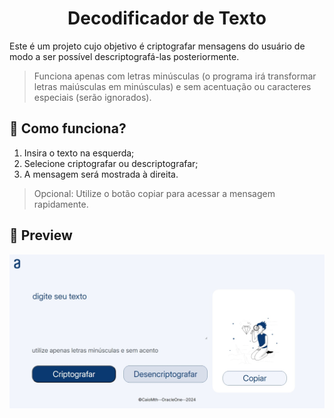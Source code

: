 <h1 align="center">Decodificador de Texto</h1>
Este é um projeto cujo objetivo é criptografar mensagens do usuário de modo a ser possível descriptografá-las posteriormente.


> Funciona apenas com letras minúsculas (o programa irá transformar letras maiúsculas em minúsculas) e sem acentuação ou caracteres especiais (serão ignorados).

## 🔎 Como funciona?
1. Insira o texto na esquerda;
2. Selecione criptografar ou descriptografar;
3. A mensagem será mostrada à direita.
> Opcional: Utilize o botão copiar para acessar a mensagem rapidamente.

## 🌠 Preview
![preview](preview.jpeg)
